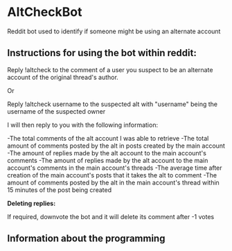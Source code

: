 # AltCheckBot
Reddit bot used to identify if someone might be using an alternate account

## Instructions for using the bot within reddit:
Reply !altcheck to the comment of a user you suspect to be an alternate account of the original thread's author.

Or

Reply !altcheck username to the suspected alt with "username" being the username of the suspected owner

I will then reply to you with the following information:

-The total comments of the alt account I was able to retrieve
-The total amount of comments posted by the alt in posts created by the main account
-The amount of replies made by the alt account to the main account's comments
-The amount of replies made by the alt account to the main account's comments in the main account's threads
-The average time after creation of the main account's posts that it takes the alt to comment
-The amount of comments posted by the alt in the main account's thread within 15 minutes of the post being created

**Deleting replies:**

If required, downvote the bot and it will delete its comment after -1 votes

## Information about the programming
